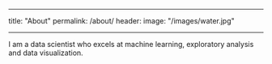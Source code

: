 ---
title: "About"
permalink: /about/
header:
  image: "/images/water.jpg"

----
I am a data scientist who excels at machine learning, exploratory analysis and data visualization.  
